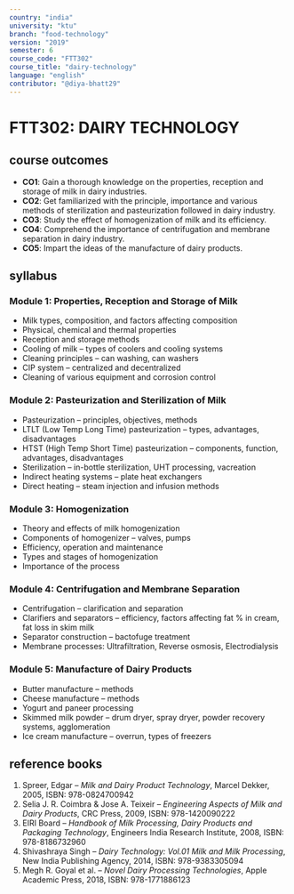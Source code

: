```yaml
---
country: "india"
university: "ktu"
branch: "food-technology"
version: "2019"
semester: 6
course_code: "FTT302"
course_title: "dairy-technology"
language: "english"
contributor: "@diya-bhatt29"
---
```


# FTT302: DAIRY TECHNOLOGY

## course outcomes

- **CO1**: Gain a thorough knowledge on the properties, reception and storage of milk in dairy industries.  
- **CO2**: Get familiarized with the principle, importance and various methods of sterilization and pasteurization followed in dairy industry.  
- **CO3**: Study the effect of homogenization of milk and its efficiency.  
- **CO4**: Comprehend the importance of centrifugation and membrane separation in dairy industry.  
- **CO5**: Impart the ideas of the manufacture of dairy products.  

## syllabus

### Module 1: Properties, Reception and Storage of Milk

- Milk types, composition, and factors affecting composition  
- Physical, chemical and thermal properties  
- Reception and storage methods  
- Cooling of milk – types of coolers and cooling systems  
- Cleaning principles – can washing, can washers  
- CIP system – centralized and decentralized  
- Cleaning of various equipment and corrosion control  

### Module 2: Pasteurization and Sterilization of Milk

- Pasteurization – principles, objectives, methods  
- LTLT (Low Temp Long Time) pasteurization – types, advantages, disadvantages  
- HTST (High Temp Short Time) pasteurization – components, function, advantages, disadvantages  
- Sterilization – in-bottle sterilization, UHT processing, vacreation  
- Indirect heating systems – plate heat exchangers  
- Direct heating – steam injection and infusion methods  

### Module 3: Homogenization

- Theory and effects of milk homogenization  
- Components of homogenizer – valves, pumps  
- Efficiency, operation and maintenance  
- Types and stages of homogenization  
- Importance of the process  

### Module 4: Centrifugation and Membrane Separation

- Centrifugation – clarification and separation  
- Clarifiers and separators – efficiency, factors affecting fat % in cream, fat loss in skim milk  
- Separator construction – bactofuge treatment  
- Membrane processes: Ultrafiltration, Reverse osmosis, Electrodialysis  

### Module 5: Manufacture of Dairy Products

- Butter manufacture – methods  
- Cheese manufacture – methods  
- Yogurt and paneer processing  
- Skimmed milk powder – drum dryer, spray dryer, powder recovery systems, agglomeration  
- Ice cream manufacture – overrun, types of freezers  

## reference books

1. Spreer, Edgar – *Milk and Dairy Product Technology*, Marcel Dekker, 2005, ISBN: 978-0824700942  
2. Selia J. R. Coimbra & Jose A. Teixeir – *Engineering Aspects of Milk and Dairy Products*, CRC Press, 2009, ISBN: 978-1420090222  
3. EIRI Board – *Handbook of Milk Processing, Dairy Products and Packaging Technology*, Engineers India Research Institute, 2008, ISBN: 978-8186732960  
4. Shivashraya Singh – *Dairy Technology: Vol.01 Milk and Milk Processing*, New India Publishing Agency, 2014, ISBN: 978-9383305094  
5. Megh R. Goyal et al. – *Novel Dairy Processing Technologies*, Apple Academic Press, 2018, ISBN: 978-1771886123  
